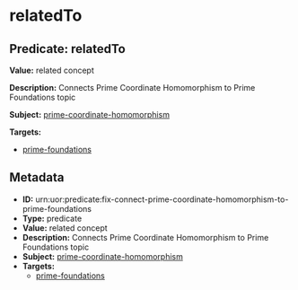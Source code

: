 # relatedTo

## Predicate: relatedTo

**Value:** related concept

**Description:** Connects Prime Coordinate Homomorphism to Prime Foundations topic

**Subject:** [prime-coordinate-homomorphism](../Concepts/prime-coordinate-homomorphism.md)

**Targets:**

- [prime-foundations](../Concepts/prime-foundations.md)

## Metadata

- **ID:** urn:uor:predicate:fix-connect-prime-coordinate-homomorphism-to-prime-foundations
- **Type:** predicate
- **Value:** related concept
- **Description:** Connects Prime Coordinate Homomorphism to Prime Foundations topic
- **Subject:** [prime-coordinate-homomorphism](../Concepts/prime-coordinate-homomorphism.md)
- **Targets:**
  - [prime-foundations](../Concepts/prime-foundations.md)
